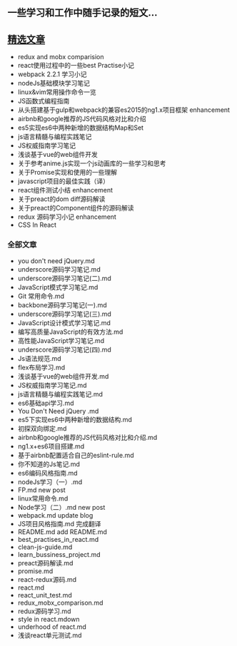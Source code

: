 ## 一些学习和工作中随手记录的短文...

## [精选文章](https://github.com/blackLearning/blackLearning.github.io/issues)

* redux and mobx comparision
* react使用过程中的一些best Practise小记
* webpack 2.2.1 学习小记
* nodeJs基础模块学习笔记
* linux&vim常用操作命令一览
* JS函数式编程指南
* 从头搭建基于gulp和webpack的兼容es2015的ng1.x项目框架 enhancement
* airbnb和google推荐的JS代码风格对比和介绍
* es5实现es6中两种新增的数据结构Map和Set
* js语言精髓与编程实践笔记
* JS权威指南学习笔记
* 浅谈基于vue的web组件开发
* 关于参考anime.js实现一个js动画库的一些学习和思考
* 关于Promise实现和使用的一些理解
* javascript项目的最佳实践（译）
* react组件测试小结 enhancement
* 关于preact的dom diff源码解读
* 关于preact的Component组件的源码解读
* redux 源码学习小记 enhancement
* CSS In React

### 全部文章

* you don't need jQuery.md
* underscore源码学习笔记.md
* underscore源码学习笔记(二).md
* JavaScript模式学习笔记.md
* Git 常用命令.md
* backbone源码学习笔记(一).md
* underscore源码学习笔记(三).md
* JavaScript设计模式学习笔记.md
* 编写高质量JavaScript的有效方法.md
* 高性能JavaScript学习笔记.md
* underscore源码学习笔记(四).md
* Js语法规范.md
* flex布局学习.md
* 浅谈基于vue的web组件开发.md
* JS权威指南学习笔记.md
* js语言精髓与编程实践笔记.md
* es6基础api学习.md
* You Don't Need jQuery .md
* es5下实现es6中两种新增的数据结构.md
* 初探双向绑定.md
* airbnb和google推荐的JS代码风格对比和介绍.md
* ng1.x+es6项目搭建.md
* 基于airbnb配置适合自己的eslint-rule.md
* 你不知道的Js笔记.md
* es6编码风格指南.md
* nodeJs学习（一）.md
* FP.md    new post
* linux常用命令.md
* Node学习（二）.md  new post
* webpack.md update blog
* JS项目风格指南.md 完成翻译
* README.md   add README.md
* best_practises_in_react.md
* clean-js-guide.md
* learn_bussiness_project.md
* preact源码解读.md
* promise.md
* react-redux源码.md
* react.md
* react_unit_test.md
* redux_mobx_comparison.md
* redux源码学习.md
* style in react.mdown
* underhood of react.md
* 浅谈react单元测试.md